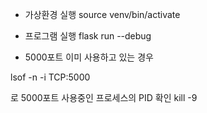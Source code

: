 - 가상환경 실행
source venv/bin/activate

- 프로그램 실행
flask run --debug

- 5000포트 이미 사용하고 있는 경우

lsof -n -i TCP:5000

로 5000포트 사용중인 프로세스의 PID 확인
kill -9 <PID>